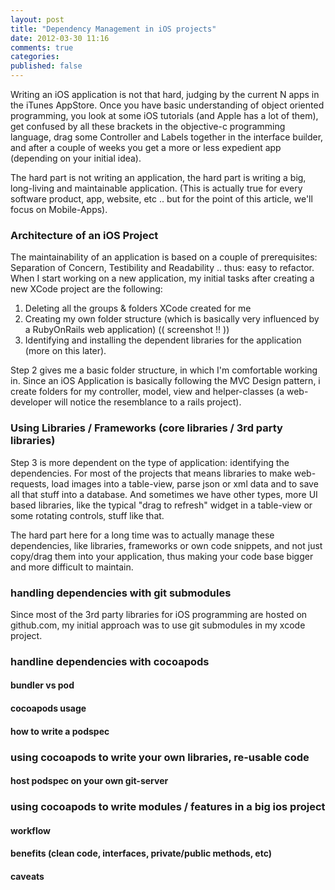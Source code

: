 ```yaml
---
layout: post
title: "Dependency Management in iOS projects"
date: 2012-03-30 11:16
comments: true
categories:
published: false 
---
```



Writing an iOS application is not that hard, judging by the current N apps in the iTunes AppStore. Once you have basic understanding of object oriented programming, you look at some iOS tutorials (and Apple has a lot of them), get confused by all these brackets in the objective-c programming language, drag some Controller and Labels together in the interface builder, and after a couple of weeks you get a more or less expedient app (depending on your initial idea).

The hard part is not writing an application, the hard part is writing a big, long-living and maintainable application. (This is actually true for every software product, app, website, etc .. but for the point of this article, we'll focus on Mobile-Apps).

### Architecture of an iOS Project

The maintainability of an application is based on a couple of prerequisites: Separation of Concern, Testibility and Readability .. thus: easy to refactor.
When I start working on a new application, my initial tasks after creating a new XCode project are the following:

1. Deleting all the groups & folders XCode created for me
2. Creating my own folder structure (which is basically very influenced by a RubyOnRails web application) (( screenshot !! ))
3. Identifying and installing the dependent libraries for the application (more on this later).


Step 2 gives me a basic folder structure, in which I'm comfortable working in. Since an iOS Application is basically following the MVC Design pattern, i create folders for my controller, model, view and helper-classes (a web-developer will notice the resemblance to a rails project).

### Using Libraries / Frameworks (core libraries / 3rd party libraries)

Step 3 is more dependent on the type of application: identifying the dependencies. For most of the projects that means libraries to make web-requests, load images into a table-view, parse json or xml data and to save all that stuff into a database. And sometimes we have other types, more UI based libraries, like the typical "drag to refresh" widget in a table-view or some rotating controls, stuff like that.

The hard part here for a long time was to actually manage these dependencies, like libraries, frameworks or own code snippets, and not just copy/drag them into your application, thus making your code base bigger and more difficult to maintain.


### handling dependencies with git submodules

Since most of the 3rd party libraries for iOS programming are hosted on github.com, my initial approach was to use git submodules in my xcode project.

### handline dependencies with cocoapods

#### bundler vs pod

#### cocoapods usage

#### how to write a podspec

### using cocoapods to write your own libraries, re-usable code

#### host podspec on your own git-server

### using cocoapods to write modules / features in a big ios project

#### workflow

#### benefits (clean code, interfaces, private/public methods, etc)

#### caveats

